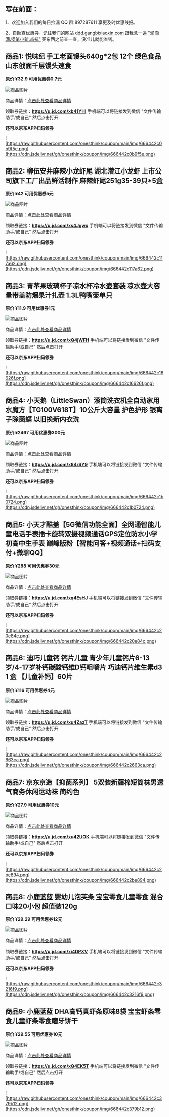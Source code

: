 ## 写在前面：

1、欢迎加入我们的每日捡漏 QQ 群:897287611 享更及时优惠线报。

2、自助查优惠券，记住我们的网站 [ddd.gangbixiaoxin.com](https://ddd.gangbixiaoxin.com) 跟我念一遍 ["滴滴滴.钢笔小新.点抗"](https://ddd.gangbixiaoxin.com) 买东西之前查一查，没准儿就能省钱。

## 商品1: 悦味纪 手工老面馒头640g*2包 12个 绿色食品 山东戗面千层馒头速食

**原价 ¥32.9 可用优惠券0.7元**

![商品图片](http://img14.360buyimg.com/n1/jfs/t1/186869/35/47325/74256/6662658fF6cbeaafa/45d35f1f138ac35e.jpg)

商品详情：[点击此处查看商品详情](https://union-click.jd.com/jdc?e=1003156031&amp;p=JF8BASEJK1olXwMLUlZdC00XAV8IGloUVQ4HXVtfDUonRzBQRQQlBENHFRxWFlVPRjtUBABAQlRcCEBdCUoWC2cNEl4XWAcdDRsBVXt-cDl0Ri9gBmN_AAQ0aj8JUzcPeBJlUQoyVW5eCUsQCmkPHVIQbQdSVQ5cWEpHAl8IG2tXM9K_8ovWlZ-rvLa0jY2D_dG55W5cOEsRA2kBHlwSVQALVVttCEMQM7ilo46f7NOK7YrDgJyupLqBp4-L1TYyZF1tCEoWAW8MHFoXXTYyVG5eOBV5AjwAG1gRCgZsCRdaCBFMBTFmGFkSXwEFUlxtCkoWAW04K2tjJU9XCBo0VBJnZmpDTjl2WUNANANcYBd5AR1vYCVQFU94IgEFS0pgUAcKK1sl)

领取券链接：**https://u.jd.com/xb41YHI** 手机端可以将链接发到微信 "文件传输助手/或自己" 然后点击打开

**还可以京东APP扫码领券**

![https://raw.githubusercontent.com/onesthink/coupon/main/img/666442c0b9f5e.png](https://cdn.jsdelivr.net/gh/onesthink/coupon/img/666442c0b9f5e.png)

## 商品2: 柳伍安井麻辣小龙虾尾 湖北潜江小龙虾 上市公司旗下工厂出品鲜活制作 麻辣虾尾251g35-39只*5盒

**原价 ¥42 可用优惠券5元**

![商品图片](http://img14.360buyimg.com/n1/jfs/t1/93749/10/44798/100091/66555ec2F44f1f2c1/c1d931b1ca2e6772.jpg)

商品详情：[点击此处查看商品详情](https://union-click.jd.com/jdc?e=1003156031&amp;p=JF8BARsJK1olXwQAVFpYCUMUAl8IGlsUXQUAUldbCU8RC19MRANLAjZbERscSkAJHTdNTwcKBlMdBgABFksWA24IGFkTVAADUFhVFxJSXzI4ZDoQH0d8ESY_UjFqBWpXUjMPB2QFJFJROEonAG4IHFITWgALUW5cWEpHAj8JS1olXQYyFTBdC0wWA20PGmsUbQYEVFhUDUwRAm4MHFklXQ4FZInwsJ6dsrqAoo-L1dG784vUtJ-Ji184K1glXQcDVl5ZD0oVA184G2sWbVhsVQ1YWhwXV2dmRhISXVxfBg4zC0kRAGkOH1slXwcDVlxtOHt2fWxTbgIRK1lfHSxcUSplaAZye19GA1tsVio-eApuRQ9dHD1yAwABFSAAOEsn)

领取券链接：**https://u.jd.com/xs4Jgwx** 手机端可以将链接发到微信 "文件传输助手/或自己" 然后点击打开

**还可以京东APP扫码领券**

![https://raw.githubusercontent.com/onesthink/coupon/main/img/666442c117a62.png](https://cdn.jsdelivr.net/gh/onesthink/coupon/img/666442c117a62.png)

## 商品3: 青苹果玻璃杯子凉水杯冷水壶套装 凉水壶大容量带盖防爆果汁扎壶 1.3L鸭嘴壶单只

**原价 ¥11.9 可用优惠券1元**

![商品图片](http://img14.360buyimg.com/n1/jfs/t1/147664/13/42797/61317/6627320bFbf0bb45e/a4aa1318f2a0b0da.jpg)

商品详情：[点击此处查看商品详情](https://union-click.jd.com/jdc?e=1003156031&amp;p=JF8BARMJK1olXwMLVlhbCkoVAV8IE18UVQ4GV1heDntTXDdWRGtMGENDFlVDFhNSVzMXQA4KD1heSl5VDEofC2sLHVgTQl9HCANtDDRWYx9PTFpwIXRFU1opUElkcQ1ca1cZbQcyV19dD0IRBGkBHmsUDQdSVQ5cWEonA284WjUTXwIFUV1tCXsXBW8OEl4SWwcAXFdeOEsfBF_ftuPA17fX3OeJlsPAusjdkufBw44yZG5eOEsWAm0IH1wUXwYyZF5tC3tJbW5bHVkUDlEBOgMUD0tNXCQBdVgXXwYGVFdeOEkWAm0KK2slXAALKCkKaS8VCw9UZztyO1xcASYvfkhLbW1sYwIVPW1-Dh8fSh5uXyRjTGsVbQ)

领取券链接：**https://u.jd.com/xQ4jWFH** 手机端可以将链接发到微信 "文件传输助手/或自己" 然后点击打开

**还可以京东APP扫码领券**

![https://raw.githubusercontent.com/onesthink/coupon/main/img/666442c16626f.png](https://cdn.jsdelivr.net/gh/onesthink/coupon/img/666442c16626f.png)

## 商品4: 小天鹅（LittleSwan）滚筒洗衣机全自动家用 水魔方【TG100V618T】10公斤大容量 护色护形 银离子除菌螨 以旧换新内衣洗

**原价 ¥2467 可用优惠券300元**

![商品图片](http://img14.360buyimg.com/n1/jfs/t1/230072/36/19224/190984/6663cee2Fca098196/c58a3ad642cdbfb6.jpg)

商品详情：[点击此处查看商品详情](https://union-click.jd.com/jdc?e=1003156031&amp;p=JF8BAScJK1olXwMEUFtUC00fAl8IGloUWQYFUl1UD0gnRzBQRQQlBENHFRxWFlVPRjtUBABAQlRcCEBdCUoWB28PHVgcWgUdDRsBVXtNcAtcUixQNmRcFDwCc0l3VGZeb1p1UQoyVW5eCUsQCmkPHVIQbQdSVQ5cWEpHAl8IG2tHM9GH8ofNmpy6iLe6goOzxFRDFonmrJyyjF8JK1sTXQALUVlbCU8SBG84G1MSbdGv7IvXuZ6furuWk4ys-tOL6IrDgHsnM2w4G1oUXwYGU19fCHsnA18LKwV7XFUEV1pbDB95XiYPGwFUWFNsV1xbC0wXB2g4GVoUXwQyZG4AY0lXUwlfax58JAdJCwIffxZQaypsHRt7X1oLKVc5AS9BCwYMZQxNKXphZF5t)

领取券链接：**https://u.jd.com/x84rSY9** 手机端可以将链接发到微信 "文件传输助手/或自己" 然后点击打开

**还可以京东APP扫码领券**

![https://raw.githubusercontent.com/onesthink/coupon/main/img/666442c1b0724.png](https://cdn.jsdelivr.net/gh/onesthink/coupon/img/666442c1b0724.png)

## 商品5: 小天才酷盖【5G微信功能全面】全网通智能儿童电话手表插卡旋转双摄视频通话GPS定位防水小学初高中生手表 巅峰版粉【智能问答+视频通话+扫码支付+微聊QQ】

**原价 ¥288 可用优惠券30元**

![商品图片](http://img14.360buyimg.com/n1/jfs/t1/235951/2/1983/134027/6548c5bdFacb94e21/8b32d2178e515076.jpg)

商品详情：[点击此处查看商品详情](https://union-click.jd.com/jdc?e=1003156031&amp;p=JF8BARsJK1olXwQAVVdVDkgTA18IGlodVAYGUV9VDkkfCl9MRANLAjZbERscSkAJHTdNTwcKBlMdBgABFksWAmcBG18QXA4EVlZUFxJSXzI4Ry1RJ0dSAVo_QDlcRhZuYS4QG19ENFJROEonAG4IHFITWgALUW5cWEpHAj8JS1olXQYyFTBdCUIWA2YLEmsUbQYEVFhUDUwRAmcJGFMlXQ4FZInwsJ6dsrqAoo-L1dG784vUtJ-Ji184K1glXQcDVl5ZD0oVA184G2sWbVhsVQ1bCksSBG9mRhISXVxBEwczC0kVAGgIHFklXwcDVlxtOHtTXGsIHFtVWEJjLFkKDxhWYjdheCZuPVRsVgkLfgBQQyleXVl9OA57FF4qOEsn)

领取券链接：**https://u.jd.com/xq4EsHJ** 手机端可以将链接发到微信 "文件传输助手/或自己" 然后点击打开

**还可以京东APP扫码领券**

![https://raw.githubusercontent.com/onesthink/coupon/main/img/666442c20e84c.png](https://cdn.jsdelivr.net/gh/onesthink/coupon/img/666442c20e84c.png)

## 商品6: 迪巧儿童钙 钙片儿童 青少年儿童钙片6-13岁/4-17岁补钙碳酸钙维D钙咀嚼片 巧迪钙片维生素d3 1 盒 【儿童补钙】60片

**原价 ¥116 可用优惠券4元**

![商品图片](http://img14.360buyimg.com/n1/jfs/t1/233933/38/18529/153932/6661821cFba03ffcd/5307aa7e7951cac5.jpg)

商品详情：[点击此处查看商品详情](https://union-click.jd.com/jdc?e=1003156031&amp;p=JF8BARsJK1olXwMAVFtdDk8SBl8IGloQWgIEXFxeC0ITCl9MRANLAjZbERscSkAJHTdNTwcKBlMdBgABFksWAmoPH10dXwUBXVpUFxJSXzI4aB9PFEEYXFo4dRdCeTdgXy8VNEJBNFJROEonAG4IHFITWgALUW5cWEpHAj8JS1olXQYyFTBdCEIfB2cLG2sUbQYEVFhUDUwRA24NGF4lXQ4FZInwsJ6dsrqAoo-L1dG784vUtJ-Ji184K1glXQcDVl5ZD0oVA184G2sWbVhsVQ1aDUIXAGtmRhISXVxAHA4zC0kSAWkBGFolXwcDVlxtOHtXZWxobllvXGZBHAVcdRMeYgduGTpzKUVsVhwIWztUUWxfUg9DCk0CFQwAOEsn)

领取券链接：**https://u.jd.com/xu4ZazT** 手机端可以将链接发到微信 "文件传输助手/或自己" 然后点击打开

**还可以京东APP扫码领券**

![https://raw.githubusercontent.com/onesthink/coupon/main/img/666442c2663ca.png](https://cdn.jsdelivr.net/gh/onesthink/coupon/img/666442c2663ca.png)

## 商品7: 京东京造【抑菌系列】 5双装新疆棉短筒袜男透气商务休闲运动袜 简约色

**原价 ¥27.9 可用优惠券10元**

![商品图片](http://img14.360buyimg.com/n1/jfs/t1/177869/34/40827/88828/665b1e08Fbeb7c36b/01be9404affb3e79.jpg)

商品详情：[点击此处查看商品详情](https://union-click.jd.com/jdc?e=1003156031&amp;p=JF8BARkJK1olXwMLUltdCkoeBl8IGloUXgYHVl1YDE8nRzBQRQQlBENHFRxWFlVPRjtUBABAQlRcCEBdCUoWAG8NGVgQWQIdDRsBVXsRCwsOfj9cWGMADCIhcwoReyhDRxBlUQoyVW5eCUsQCmkPHVIQbQdSVQ5cWEpHAl8IG2tDMwYDVV9cAEwQAmw4GmsVWwYEXVtaDksSB2YJK1sdWjbV-eaIgvrCi9bchdPC5KHX3eKJlsMnM18LK1sUXAQCUFlcCksnM284GGtLMwdRUlxdDU9DbTJBHFtPGwJCOl1fCkgRB2kIK1kUXAQAZG5tXg9ySwgIcz5TDlwEDRlcCk9rBx99fSx8MwRKEBc7YTNeXm5ofydHInVqEm5dOA)

领取券链接：**https://u.jd.com/xu42UOK** 手机端可以将链接发到微信 "文件传输助手/或自己" 然后点击打开

**还可以京东APP扫码领券**

![https://raw.githubusercontent.com/onesthink/coupon/main/img/666442c2be894.png](https://cdn.jsdelivr.net/gh/onesthink/coupon/img/666442c2be894.png)

## 商品8: 小鹿蓝蓝 婴幼儿泡芙条  宝宝零食儿童零食 混合口味20小包 超值装120g

**原价 ¥29.29 可用优惠券12元**

![商品图片](http://img14.360buyimg.com/n1/jfs/t1/194614/1/46029/166177/66626270F6c54d320/4c84d31ce71aa83d.jpg)

商品详情：[点击此处查看商品详情](https://union-click.jd.com/jdc?e=1003156031&amp;p=JF8BASYJK1olXwMLUl1VCk4VBV8IGloUWwIEXVhZDE8nRzBQRQQlBENHFRxWFlVPRjtUBABAQlRcCEBdCUoWBWsOEl0RWQIdDRsBVXtFYBNdSx5jWWRwLi0ZdhBAGRJ2EjlTUQoyVW5eCUsQCmkPHVIQbQdSVQ5cWEpHAl8IG2tXM1NWAB0OVQ9D2tmTwvqBiqCkjefc3MCxM244G10VWw8HU1hdDksXAV8IE1wliqu6gdTs3cOu1_GAzOKyiI--gMDVOHsnAF8IGloXXQIFVVxdOHsXM2w4RTUUDgEHU14PXSVKSmgIQRMQX2gBVltfD04RB18KGloXXzYyZBYPaEp8QhReYR9VKWJ9LxYjdhZqZwxtejUXC198AD8lAQxNYR18YyV3KHgyVG4)

领取券链接：**https://u.jd.com/xi4DPXV** 手机端可以将链接发到微信 "文件传输助手/或自己" 然后点击打开

**还可以京东APP扫码领券**

![https://raw.githubusercontent.com/onesthink/coupon/main/img/666442c3216f9.png](https://cdn.jsdelivr.net/gh/onesthink/coupon/img/666442c3216f9.png)

## 商品9: 小鹿蓝蓝 DHA高钙真虾条原味8袋 宝宝虾条零食儿童虾条零食磨牙饼干

**原价 ¥29.55 可用优惠券10元**

![商品图片](http://img14.360buyimg.com/n1/jfs/t1/235184/27/19816/215008/666407fbF010df928/f749ce5326f967d0.jpg)

商品详情：[点击此处查看商品详情](https://union-click.jd.com/jdc?e=1003156031&amp;p=JF8BASYJK1olXwMLUlxZAEsUBF8IGloUVQYGUlxfCEsnRzBQRQQlBENHFRxWFlVPRjtUBABAQlRcCEBdCUoWC28MHVkXXQYdDRsBVXtMRW0JSFNQCmR-Kl0FSxBEehkOGCJ1UQoyVW5eCUsQCmkPHVIQbQdSVQ5cWEpHAl8IG2tXM1NWAB0OVQ9D2tmTwvqBiqCkjefc3MCxM244G10VWw8HU1heCUwfB18IE1wliqu6gdTs3cOu1_GAzOKyiI--gMDVOHsnAF8IGloXXQIFVVxdOHsXM2w4RTUUDgAAVF1UCiVKSmgIRlpSCmgBVlxdAUwQBl8KGloXXzYyZB0BakxxcCsIZwBSWAFHDAEYbzBDChNLSTUXA0d3Fzo0Qw1oaxVfYD1dNnAyVG4)

领取券链接：**https://u.jd.com/xQ4EK5T** 手机端可以将链接发到微信 "文件传输助手/或自己" 然后点击打开

**还可以京东APP扫码领券**

![https://raw.githubusercontent.com/onesthink/coupon/main/img/666442c379b12.png](https://cdn.jsdelivr.net/gh/onesthink/coupon/img/666442c379b12.png)

